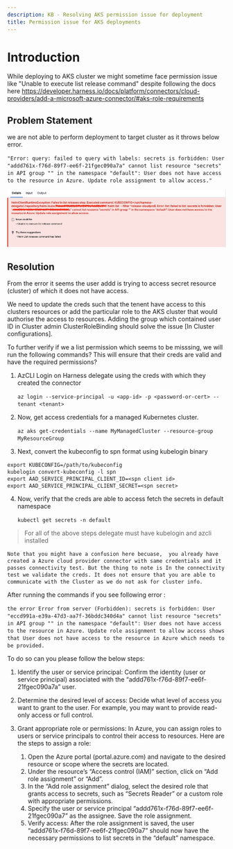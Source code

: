 ```yaml
---
description: KB - Resolving AKS permission issue for deployment
title: Permission issue for AKS deployments
---
```


# Introduction

While deploying to AKS cluster we might sometime face permission issue like "Unable to execute list release command" despite following the docs here https://developer.harness.io/docs/platform/connectors/cloud-providers/add-a-microsoft-azure-connector/#aks-role-requirements 

## Problem Statement

we are not able to perform deployment to target cluster as it throws below error.

`"Error: query: failed to query with labels: secrets is forbidden: User "addd761x-f76d-89f7-ee6f-21fgec090a7a" cannot list resource "secrets" in API group "" in the namespace "default": User does not have access to the resource in Azure. Update role assignment to allow access."`

![](../static/akserrorimage.png)

## Resolution

From the error it seems the user addd is trying to access secret resource (cluster) of which it does not have access.

We need to update the creds such that the tenent have access to this clusters resources or add the particular role to the AKS cluster that would authorise the access to resources. Adding the group which contained user ID in Cluster admin ClusterRoleBinding should solve the issue [In Cluster configurations].

To further verify if we a list permission which seems to be misssing, we will run the following commands? This will ensure that their creds are valid and have the required permissions?
 
1. AzCLI Login on Harness delegate using the creds with which they created the connector

   `az login --service-principal -u <app-id> -p <password-or-cert> --tenant <tenant>`
 
2. Now, get access credentials for a managed Kubernetes cluster.

   `az aks get-credentials --name MyManagedCluster --resource-group MyResourceGroup`
 
3. Next, convert the kubeconfig to spn format using kubelogin binary
  ```
  export KUBECONFIG=/path/to/kubeconfig
  kubelogin convert-kubeconfig -l spn
  export AAD_SERVICE_PRINCIPAL_CLIENT_ID=<spn client id>
  export AAD_SERVICE_PRINCIPAL_CLIENT_SECRET=<spn secret>
  ```
 
4. Now, verify that the creds are able to access fetch the secrets in default namespace
   
   `kubectl get secrets -n default`

 
> For all of the above steps delegate must have kubelogin and azcli installed


```
Note that you might have a confusion here becuase,  you already have created a Azure cloud provider connector with same credentials and it passes connectivity test. But the thing to note is In the connectivity test we validate the creds. It does not ensure that you are able to communicate with the Cluster as we do not ask for cluster info.

```
After running the commands if you see following error : 

`the error Error from server (Forbidden): secrets is forbidden: User "eccd991a-e39a-47d3-aa7f-36bddc340d4a" cannot list resource "secrets" in API group "" in the namespace "default": User does not have access to the resource in Azure. Update role assignment to allow access shows that User does not have access to the resource in Azure which needs to be provided.`
 
To do so can you please follow the below steps: 
 
1. Identify the user or service principal: Confirm the identity (user or service principal) associated with the “addd761x-f76d-89f7-ee6f-21fgec090a7a” user.

2. Determine the desired level of access: Decide what level of access you want to grant to the user. For example, you may want to provide read-only access or full control.

3. Grant appropriate role or permissions: In Azure, you can assign roles to users or service principals to control their access to resources. Here are the steps to assign a role:

	1. Open the Azure portal (portal.azure.com) and navigate to the desired resource or scope where the secrets are 	   located.
	2. Under the resource’s “Access control (IAM)” section, click on “Add role assignment” or “Add”.
	3. In the “Add role assignment” dialog, select the desired role that grants access to secrets, such as “Secrets 	   Reader” or a custom role with appropriate permissions.
	4. Specify the user or service principal “addd761x-f76d-89f7-ee6f-21fgec090a7” as the assignee.
	   Save the role assignment.
	5. Verify access: After the role assignment is saved, the user “addd761x-f76d-89f7-ee6f-21fgec090a7” should now    	   have the necessary permissions to list secrets in the “default” namespace.


